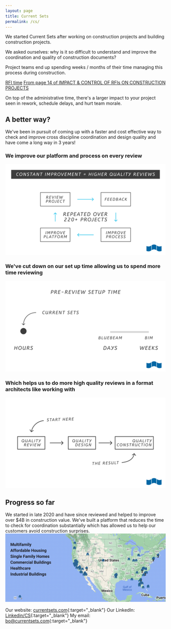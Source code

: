 ```yaml
---
layout: page
title: Current Sets
permalink: /cs/
---
```

We started Current Sets after working on construction projects and building construction projects.

We asked ourselves: why is it so difficult to understand and improve the coordination and quality of construction documents?

Project teams end up spending weeks / months of their time managing this process during construction.

[RFI time](/img/RFI.jpeg)
[From page 14 of IMPACT & CONTROL OF RFIs ON CONSTRUCTION PROJECTS](https://www.cmaanet.org/sites/default/files/resource/Impact%20%26%20Control%20of%20RFIs%20on%20Construction%20Projects.pdf)

On top of the administrative time, there's a larger impact to your project seen in rework, schedule delays, and hurt team morale.

## A better way?
We've been in pursuit of coming up with a faster and cost effective way to check and improve cross discipline coordination and design quality and have come a long way in 3 years!

### We improve our platform and process on every review
![Improvement](/img/improvement.png)

### We've cut down on our set up time allowing us to spend more time reviewing
![Faster](/img/faster.png)

### Which helps us to do more high quality reviews in a format architects like working with
![Process](/img/process.png)

## Progress so far
We started in late 2020 and have since reviewed and helped to improve over $4B in construction value. We've built a platform that reduces the time to check for coordination substantially which has allowed us to help our customers avoid construction surprises.
![Map](/img/map.png)

Our website: [currentsets.com](https://currentsets.com/){:target="_blank"}
Our LinkedIn: [Linkedin/CS](https://www.linkedin.com/company/currentsets/){:target="_blank"}
My email: [bo@currentsets.com](mailto:bo@currentsets.com){:target="_blank"}
